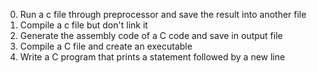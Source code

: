 0. Run a c file through preprocessor and save the result into another file
1. Compile a c file but don't link it
2. Generate the assembly code of a C code and save in output file
3. Compile a C file and create an executable 
4. Write a C program that prints a statement followed by a new line
